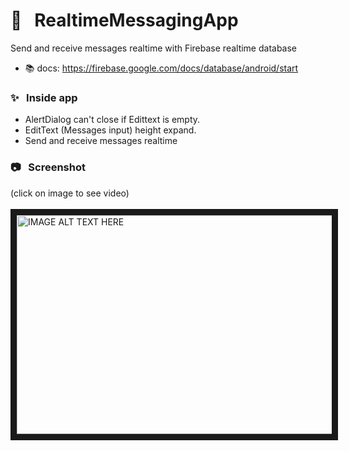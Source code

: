 # :email: &nbsp; RealtimeMessagingApp
Send and receive messages realtime with Firebase realtime database
- :books: docs: https://firebase.google.com/docs/database/android/start

### :sparkles: &nbsp; Inside app
- AlertDialog can't close if Edittext is empty.
- EditText (Messages input) height expand.
- Send and receive messages realtime

### :camera: &nbsp; Screenshot <br/>
(click on image to see video) <br/><br/>
<a href="http://www.youtube.com/watch?feature=player_embedded&v=IaMGBCAtFeg
" target="_blank"><img src="https://user-images.githubusercontent.com/43869718/66798333-dbb7b400-ef37-11e9-9928-505569aebb13.png" 
alt="IMAGE ALT TEXT HERE" width="900" height="350" border="10" /></a>
